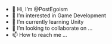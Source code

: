 - 👋 Hi, I’m @PostEgoism
- 👀 I’m interested in Game Development
- 🌱 I’m currently learning Unity
- 💞️ I’m looking to collaborate on ...
- 📫 How to reach me ...

<!---
PostEgoism/PostEgoism is a ✨ special ✨ repository because its `README.md` (this file) appears on your GitHub profile.
You can click the Preview link to take a look at your changes.
--->
